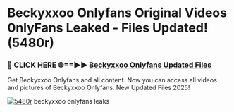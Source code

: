 # Beckyxxoo Onlyfans Original Videos 0nlyFans Leaked - Files Updated! (5480r)

<h3>🔴 CLICK HERE 🌐==►► <a href="https://tinyurl.com/2wckxsce" rel="nofollow">Beckyxxoo Onlyfans Updated Files</a></h3>

Get Beckyxxoo Onlyfans and all content. Now you can access all videos and pictures of Beckyxxoo Onlyfans. New Updated Files 2025!

[![5480r](https://i.imgur.com/AFduVYN.gif)](https://tinyurl.com/2wckxsce)
beckyxxoo onlyfans leaks